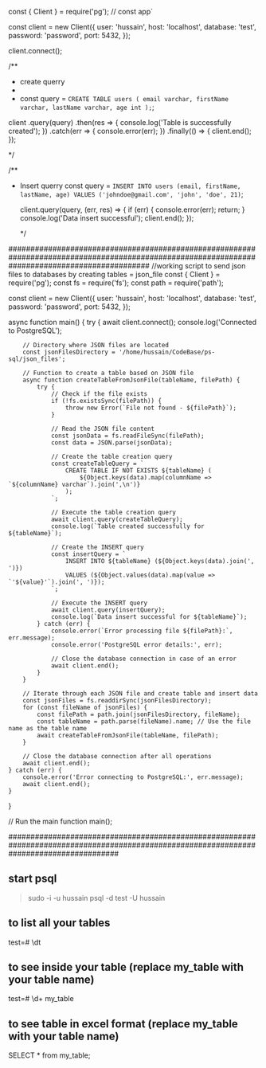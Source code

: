 const { Client } = require('pg');
// const app`

const client = new Client({
    user: 'hussain',
    host: 'localhost',
    database: 'test',
    password: 'password',
    port: 5432,
});

client.connect();



/**
 * create querry
 * 
 * const query = `
    CREATE TABLE users (
        email varchar,
        firstName varchar,
        lastName varchar,
        age int
    );
`;



client
    .query(query)
    .then(res => {
        console.log('Table is successfully created');
    })
    .catch(err => {
        console.error(err);
    })
    .finally(() => {
        client.end();
    });

 */

/** 
 * Insert querry
    const query = `
    INSERT INTO users (email, firstName, lastName, age)
    VALUES ('johndoe@gmail.com', 'john', 'doe', 21)
    `;

    client.query(query, (err, res) => {
        if (err) {
            console.error(err);
            return;
        }
        console.log('Data insert successful');
        client.end();
    });

    */

################################################################################################################################################
//working script to send json files to databases by creating tables = json_file
const { Client } = require('pg');
const fs = require('fs');
const path = require('path');

const client = new Client({
    user: 'hussain',
    host: 'localhost',
    database: 'test',
    password: 'password',
    port: 5432,
});

async function main() {
    try {
        await client.connect();
        console.log('Connected to PostgreSQL');

        // Directory where JSON files are located
        const jsonFilesDirectory = '/home/hussain/CodeBase/ps-sql/json_files';

        // Function to create a table based on JSON file
        async function createTableFromJsonFile(tableName, filePath) {
            try {
                // Check if the file exists
                if (!fs.existsSync(filePath)) {
                    throw new Error(`File not found - ${filePath}`);
                }

                // Read the JSON file content
                const jsonData = fs.readFileSync(filePath);
                const data = JSON.parse(jsonData);

                // Create the table creation query
                const createTableQuery = `
                    CREATE TABLE IF NOT EXISTS ${tableName} (
                        ${Object.keys(data).map(columnName => `${columnName} varchar`).join(',\n')}
                    );
                `;

                // Execute the table creation query
                await client.query(createTableQuery);
                console.log(`Table created successfully for ${tableName}`);

                // Create the INSERT query
                const insertQuery = `
                    INSERT INTO ${tableName} (${Object.keys(data).join(', ')})
                    VALUES (${Object.values(data).map(value => `'${value}'`).join(', ')});
                `;

                // Execute the INSERT query
                await client.query(insertQuery);
                console.log(`Data insert successful for ${tableName}`);
            } catch (err) {
                console.error(`Error processing file ${filePath}:`, err.message);
                console.error('PostgreSQL error details:', err);

                // Close the database connection in case of an error
                await client.end();
            }
        }

        // Iterate through each JSON file and create table and insert data
        const jsonFiles = fs.readdirSync(jsonFilesDirectory);
        for (const fileName of jsonFiles) {
            const filePath = path.join(jsonFilesDirectory, fileName);
            const tableName = path.parse(fileName).name; // Use the file name as the table name
            await createTableFromJsonFile(tableName, filePath);
        }

        // Close the database connection after all operations
        await client.end();
    } catch (err) {
        console.error('Error connecting to PostgreSQL:', err.message);
        await client.end();
    }
}

// Run the main function
main();



#########################################################################################################################################

## start psql
> sudo -i -u hussain 
> psql -d test -U hussain 

## to list all your tables
test=# \dt

## to see inside your table (replace my_table with your table name)    
test=# \d+ my_table

## to see table in excel format (replace my_table with your table name)
SELECT * from my_table;
